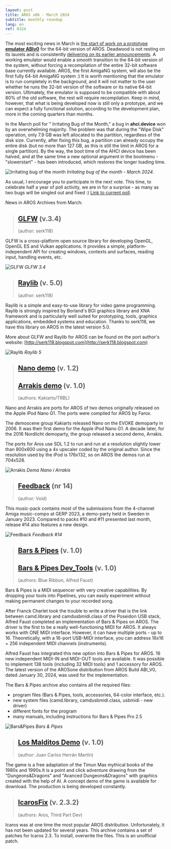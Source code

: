 ```yaml
---
layout: post
title: AROS x86 - March 2024
subtitle: monthly roundup
lang: en
ref: 0324
---
```


The most exciting news in March is [the start of work on a prototype **emulator ABIv0**](https://www.arosworld.org/infusions/forum/viewthread.php?thread_id=1218&rowstart=0) for the 64-bit version of AROS. Deadwood is not resting on its laurels and is consistently [delivering on its earlier announcements](https://www.arosworld.org/infusions/forum/viewthread.php?thread_id=1114&rowstart=0#post_4072). A working emulator would enable a smooth transition to the 64-bit version of the system, without forcing a recompilation of the entire 32-bit software base currently available. AROS, the first AmigaNG system, will also be the first fully 64-bit AmigaNG system :) It is worth mentioning that the emulator is to run completely in the background, and it will not matter to the user whether he runs the 32-bit version of the software or its native 64-bit version. Ultimately, the emulator is supposed to be compatible with about 80% of the old software, the rest will require recompilation. Keep in mind, however, that what is being developed now is still only a prototype, and we can expect a fully functional solution, according to the development plan, more in the coming quarters than months.

In the March poll for " Irritating Bug of the Month," a bug in **ahci.device** won by an overwhelming majority. The problem was that during the "Wipe Disk" operation, only 7.9 GB was left allocated to the partition, regardless of the disk size. Currently, after fixing this bug, a partition can already occupy the entire disk (but no more than 127 GB, as this is still the limit in AROS for a single partition). By the way, the boot time of the AHCI device has been halved, and at the same time a new optional argument in the bootmenu - "slowerstart" - has been introduced, which restores the longer loading time.  

![Irritating bug of the month](/assets/img/ibotm0324.png)
*Irritating bug of the month - March 2024*.

As usual, I encourage you to participate in the next vote. This time, to celebrate half a year of poll activity, we are in for a surprise - as many as two bugs will be singled out and fixed :) [Link to current poll](https://www.arosworld.org/infusions/forum/viewthread.php?thread_id=1228&pid=4744). 

News in AROS Archives from March:

> ## [GLFW](http://archives.aros-exec.org/?function=showfile&file=development/library/glfw3_4.i386-aros.zip) (v.3.4)
> (author: serk118)

GLFW is a cross-platform open source library for developing OpenGL, OpenGL ES and Vulkan applications. It provides a simple, platform-independent API for creating windows, contexts and surfaces, reading input, handling events, etc.

![GLFW](/assets/img/glfw.png)
*GLFW 3.4*

> ## [Raylib](http://archives.aros-exec.org/?function=showfile&file=development/library/raylib5.i386-aros.zip) (v. 5.0)
> (author: serk118)

Raylib is a simple and easy-to-use library for video game programming. Raylib is strongly inspired by Borland's BGI graphics library and XNA framework and is particularly well suited for prototyping, tools, graphics applications, embedded systems and education. Thanks to serk118, we have this library on AROS in the latest version 5.0.

More about GLFW and Raylib for AROS can be found on the port author's website:
[http://serk118.blogspot.com](http://serk118.blogspot.com)

![Raylib](/assets/img/raylib.png)
*Raylib 5*

> ## [Nano demo](http://archives.aros-exec.org/?function=showfile&file=demo/scene/nano.i386-aros.zip) (v. 1.2)
> ## [Arrakis demo](http://archives.aros-exec.org/?function=showfile&file=demo/scene/arrakis.i386-aros.zip) (v. 1.0)
> (authors: Kakiarts/TRBL)

Nano and Arrakis are ports for AROS of two demos originally released on the Apple iPod Nano G1. The ports were compiled for AROS by Farox.

The demoscene group Kakiarts released Nano on the EVOKE demoparty in 2006. It was their first demo for the Apple iPod Nano G1. A decade later, for the 2016 Nordlicht demoparty, the group released a second demo, Arrakis.

The ports for Aros use SDL 1.2 to run and run at a resolution slightly lower than 800x600 using a 4x upscaler coded by the original author. Since the resolution used by the iPod is 176x132, so on AROS the demos run at 704x528.

![Arrakis](/assets/img/nano.jpg)
*Dema Nano i Arrakis*

> ## [Feedback](http://archives.aros-exec.org/?function=showfile&file=demo/music/void-fb14-aros.i386-aros.zip) (nr 14)
> (author: Void)

This music-pack contains most of the submissions from the 4-channel Amiga music-compo at GERP 2023, a demo-party held in Sweden in January 2023. Compared to packs #10 and #11 presented last month, release #14 also features a new design.

![Feedback](/assets/img/fb14.jpg)
*Feedback #14*


> ## [Bars & Pipes](http://archives.aros-exec.org/?function=showfile&file=audio/edit/barsnpipesaros.lha) (v. 1.0)
> ## [Bars & Pipes Dev_Tools](http://archives.aros-exec.org/?function=showfile&file=audio/edit/bp_dev_tools_accessories.zip) (v. 1.0)
> (authors: Blue Ribbon, Alfred Faust)

Bars & Pipes is a MIDI sequencer with very creative capabilities. By dropping your tools into Pipelines, you can easily experiment without making permanent changes to your recorded song.

After Franck Charlet took the trouble to write a driver that is the link between camd.library and camdusbmidi.class of the Poseidon USB stack, Alfred Faust completed an implementation of Bars & Pipes on AROS. The driver is the first to be a really well-functioning MIDI for AROS. It always works with ONE MIDI interface. However, it can have multiple ports - up to 16. Theoretically, with a 16-port USB-MIDI interface, you can address 16x16 = 256 independent MIDI channels (instruments).

Alfred Faust has integrated this new option into Bars & Pipes for AROS. 16 new independent MIDI-IN and MIDI-OUT tools are available. It was possible to implement 138 tools (including 32 MIDI tools) and 1 accessory for AROS. The latest version of the AROSone distribution from AROS Build ABI_V0, dated January 30, 2024, was used for the implementation.

The Bars & Pipes archive also contains all the required files:
- program files (Bars & Pipes, tools, accessories, 64-color interface, etc.).
- new system files (camd.library, camdusbmidi.class, usbmidi - new driver)
- different fonts for the program
- many manuals, including instructions for Bars & Pipes Pro 2.5

![Bars&Pipes](/assets/img/barspipes.png)
*Bars & Pipes*

> ## [Los Malditos Demo](http://archives.aros-exec.org/?function=showfile&file=game/adventure/losmalditosdemo.lha) (v. 1.0)
> (author: Juan Carlos Herrán Martín)

The game is a free adaptation of the Timun Mas mythical books of the 1980s and 1990s.It is a point and click adventure drawing from the "Dungeons&Dragons" and "Avanced Dungeons&Dragons" with graphics created with the help of AI. A concept demo of the game is available for download. The production is being developed constantly.

> ## [IcarosFix](http://archives.aros-exec.org/?function=showfile&file=utility/misc/icarosfix.zip) (v. 2.3.2)
> (authors: Aros, Third Part Dev)

Icaros was at one time the most popular AROS distribution. Unfortunately, it has not been updated for several years. This archive contains a set of patches for Icaros 2.3. To install, overwrite the files. This is an unofficial patch.
